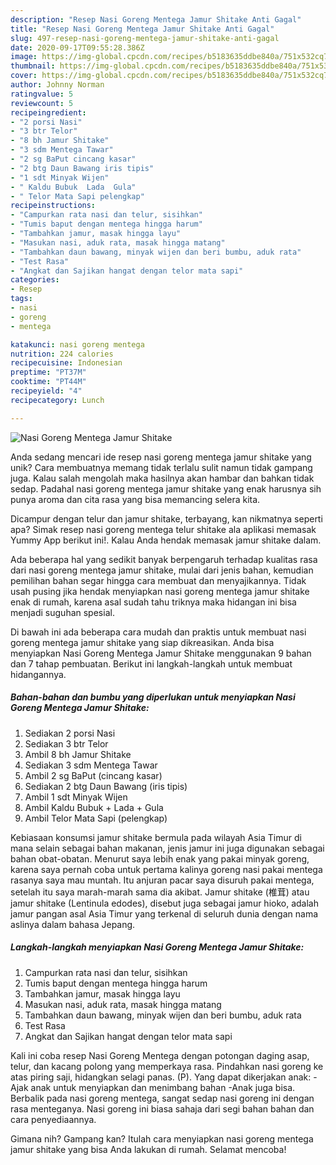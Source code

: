 ```yaml
---
description: "Resep Nasi Goreng Mentega Jamur Shitake Anti Gagal"
title: "Resep Nasi Goreng Mentega Jamur Shitake Anti Gagal"
slug: 497-resep-nasi-goreng-mentega-jamur-shitake-anti-gagal
date: 2020-09-17T09:55:28.386Z
image: https://img-global.cpcdn.com/recipes/b5183635ddbe840a/751x532cq70/nasi-goreng-mentega-jamur-shitake-foto-resep-utama.jpg
thumbnail: https://img-global.cpcdn.com/recipes/b5183635ddbe840a/751x532cq70/nasi-goreng-mentega-jamur-shitake-foto-resep-utama.jpg
cover: https://img-global.cpcdn.com/recipes/b5183635ddbe840a/751x532cq70/nasi-goreng-mentega-jamur-shitake-foto-resep-utama.jpg
author: Johnny Norman
ratingvalue: 5
reviewcount: 5
recipeingredient:
- "2 porsi Nasi"
- "3 btr Telor"
- "8 bh Jamur Shitake"
- "3 sdm Mentega Tawar"
- "2 sg BaPut cincang kasar"
- "2 btg Daun Bawang iris tipis"
- "1 sdt Minyak Wijen"
- " Kaldu Bubuk  Lada  Gula"
- " Telor Mata Sapi pelengkap"
recipeinstructions:
- "Campurkan rata nasi dan telur, sisihkan"
- "Tumis baput dengan mentega hingga harum"
- "Tambahkan jamur, masak hingga layu"
- "Masukan nasi, aduk rata, masak hingga matang"
- "Tambahkan daun bawang, minyak wijen dan beri bumbu, aduk rata"
- "Test Rasa"
- "Angkat dan Sajikan hangat dengan telor mata sapi"
categories:
- Resep
tags:
- nasi
- goreng
- mentega

katakunci: nasi goreng mentega 
nutrition: 224 calories
recipecuisine: Indonesian
preptime: "PT37M"
cooktime: "PT44M"
recipeyield: "4"
recipecategory: Lunch

---
```



![Nasi Goreng Mentega Jamur Shitake](https://img-global.cpcdn.com/recipes/b5183635ddbe840a/751x532cq70/nasi-goreng-mentega-jamur-shitake-foto-resep-utama.jpg)

Anda sedang mencari ide resep nasi goreng mentega jamur shitake yang unik? Cara membuatnya memang tidak terlalu sulit namun tidak gampang juga. Kalau salah mengolah maka hasilnya akan hambar dan bahkan tidak sedap. Padahal nasi goreng mentega jamur shitake yang enak harusnya sih punya aroma dan cita rasa yang bisa memancing selera kita.

Dicampur dengan telur dan jamur shitake, terbayang, kan nikmatnya seperti apa? Simak resep nasi goreng mentega telur shitake ala aplikasi memasak Yummy App berikut ini!. Kalau Anda hendak memasak jamur shitake dalam.

Ada beberapa hal yang sedikit banyak berpengaruh terhadap kualitas rasa dari nasi goreng mentega jamur shitake, mulai dari jenis bahan, kemudian pemilihan bahan segar hingga cara membuat dan menyajikannya. Tidak usah pusing jika hendak menyiapkan nasi goreng mentega jamur shitake enak di rumah, karena asal sudah tahu triknya maka hidangan ini bisa menjadi suguhan spesial.


Di bawah ini ada beberapa cara mudah dan praktis untuk membuat nasi goreng mentega jamur shitake yang siap dikreasikan. Anda bisa menyiapkan Nasi Goreng Mentega Jamur Shitake menggunakan 9 bahan dan 7 tahap pembuatan. Berikut ini langkah-langkah untuk membuat hidangannya.

<!--inarticleads1-->

##### Bahan-bahan dan bumbu yang diperlukan untuk menyiapkan Nasi Goreng Mentega Jamur Shitake:

1. Sediakan 2 porsi Nasi
1. Sediakan 3 btr Telor
1. Ambil 8 bh Jamur Shitake
1. Sediakan 3 sdm Mentega Tawar
1. Ambil 2 sg BaPut (cincang kasar)
1. Sediakan 2 btg Daun Bawang (iris tipis)
1. Ambil 1 sdt Minyak Wijen
1. Ambil  Kaldu Bubuk + Lada + Gula
1. Ambil  Telor Mata Sapi (pelengkap)


Kebiasaan konsumsi jamur shitake bermula pada wilayah Asia Timur di mana selain sebagai bahan makanan, jenis jamur ini juga digunakan sebagai bahan obat-obatan. Menurut saya lebih enak yang pakai minyak goreng, karena saya pernah coba untuk pertama kalinya goreng nasi pakai mentega rasanya saya mau muntah. Itu anjuran pacar saya disuruh pakai mentega, setelah itu saya marah-marah sama dia akibat. Jamur shitake (椎茸) atau jamur shitake (Lentinula edodes), disebut juga sebagai jamur hioko, adalah jamur pangan asal Asia Timur yang terkenal di seluruh dunia dengan nama aslinya dalam bahasa Jepang. 

<!--inarticleads2-->

##### Langkah-langkah menyiapkan Nasi Goreng Mentega Jamur Shitake:

1. Campurkan rata nasi dan telur, sisihkan
1. Tumis baput dengan mentega hingga harum
1. Tambahkan jamur, masak hingga layu
1. Masukan nasi, aduk rata, masak hingga matang
1. Tambahkan daun bawang, minyak wijen dan beri bumbu, aduk rata
1. Test Rasa
1. Angkat dan Sajikan hangat dengan telor mata sapi


Kali ini coba resep Nasi Goreng Mentega dengan potongan daging asap, telur, dan kacang polong yang memperkaya rasa. Pindahkan nasi goreng ke atas piring saji, hidangkan selagi panas. (P). Yang dapat dikerjakan anak: -Ajak anak untuk menyiapkan dan menimbang bahan -Anak juga bisa. Berbalik pada nasi goreng mentega, sangat sedap nasi goreng ini dengan rasa menteganya. Nasi goreng ini biasa sahaja dari segi bahan bahan dan cara penyediaannya. 

Gimana nih? Gampang kan? Itulah cara menyiapkan nasi goreng mentega jamur shitake yang bisa Anda lakukan di rumah. Selamat mencoba!
